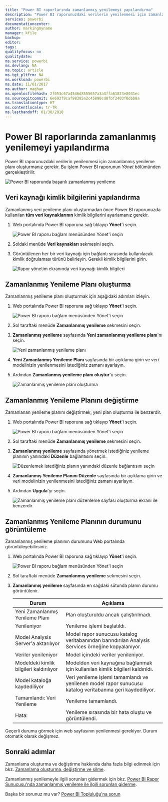 ```yaml
---
title: "Power BI raporlarında zamanlanmış yenilemeyi yapılandırma"
description: "Power BI raporunuzdaki verilerin yenilenmesi için zamanlanmış yenileme planı oluşturmanız gerekir."
services: powerbi
documentationcenter: 
author: markingmyname
manager: kfile
backup: 
editor: 
tags: 
qualityfocus: no
qualitydate: 
ms.service: powerbi
ms.devlang: NA
ms.topic: article
ms.tgt_pltfrm: NA
ms.workload: powerbi
ms.date: 11/01/2017
ms.author: maghan
ms.openlocfilehash: 2f053c67a4546d8555657a3a3ffa61823e8031ec
ms.sourcegitcommit: 6e693f9caf98385a2c45890cd0fbf2403f0dbb8a
ms.translationtype: HT
ms.contentlocale: tr-TR
ms.lasthandoff: 01/30/2018
---
```

# <a name="how-to-configure-power-bi-report-scheduled-refresh"></a>Power BI raporlarında zamanlanmış yenilemeyi yapılandırma
Power BI raporunuzdaki verilerin yenilenmesi için zamanlanmış yenileme planı oluşturmanız gerekir. Bu işlem Power BI raporunun *Yönet* bölümünden gerçekleştirilir.

![Power BI raporunda başarılı zamanlanmış yenileme](media/configure-scheduled-refresh/scheduled-refresh-success.png)

## <a name="configure-data-source-credentials"></a>Veri kaynağı kimlik bilgilerini yapılandırma
Zamanlanmış veri yenileme planı oluşturmadan önce Power BI raporunuzda kullanılan **tüm veri kaynaklarının** kimlik bilgilerini ayarlamanız gerekir.

1. Web portalında Power BI raporuna sağ tıklayıp **Yönet**'i seçin.
   
    ![Power BI raporu bağlam menüsünden Yönet'i seçin](media/configure-scheduled-refresh/manage-power-bi-report.png)
2. Soldaki menüde **Veri kaynakları** sekmesini seçin.
3. Görüntülenen her bir veri kaynağı için bağlantı sırasında kullanılacak kimlik doğrulaması türünü belirleyin. Gerekli kimlik bilgilerini girin.
   
    ![Rapor yönetim ekranında veri kaynağı kimlik bilgileri](media/configure-scheduled-refresh/data-source-credentials.png)

## <a name="creating-a-schedule-refresh-plan"></a>Zamanlanmış Yenileme Planı oluşturma
Zamanlanmış yenileme planı oluşturmak için aşağıdaki adımları izleyin.

1. Web portalında Power BI raporuna sağ tıklayıp **Yönet**'i seçin.
   
    ![Power BI raporu bağlam menüsünden Yönet'i seçin](media/configure-scheduled-refresh/manage-power-bi-report.png)
2. Sol taraftaki menüde **Zamanlanmış yenileme** sekmesini seçin.
3. **Zamanlanmış yenileme** sayfasında **Yeni zamanlanmış yenileme planı**'nı seçin.
   
    ![Yeni zamanlanmış yenileme planı](media/configure-scheduled-refresh/new-scheduled-refresh-plan.png)
4. **Yeni Zamanlanmış Yenileme Planı** sayfasında bir açıklama girin ve veri modelinizin yenilenmesini istediğiniz zamanı ayarlayın.
5. Ardından **Zamanlanmış yenileme planı oluştur**'u seçin.
   
    ![Zamanlanmış yenileme planı oluşturma](media/configure-scheduled-refresh/create-scheduled-refresh-plan.png)

## <a name="modifying-a-schedule-refresh-plan"></a>Zamanlanmış Yenileme Planını değiştirme
Zamanlanan yenileme planını değiştirmek, yeni plan oluşturma ile benzerdir.

1. Web portalında Power BI raporuna sağ tıklayıp **Yönet**'i seçin.
   
    ![Power BI raporu bağlam menüsünden Yönet'i seçin](media/configure-scheduled-refresh/manage-power-bi-report.png)
2. Sol taraftaki menüde **Zamanlanmış yenileme** sekmesini seçin.
3. **Zamanlanmış yenileme** sayfasında yönetmek istediğiniz yenileme planının yanındaki **Düzenle** bağlantısını seçin.
   
    ![Düzenlemek istediğiniz planın yanındaki düzenle bağlantısını seçin](media/configure-scheduled-refresh/edit-scheduled-refresh-plan.png)
4. **Zamanlanmış Yenileme Planını Düzenle** sayfasında bir açıklama girin ve veri modelinizin yenilenmesini istediğiniz zamanı ayarlayın.
5. Ardından **Uygula**'yı seçin.
   
    ![Zamanlanmış yenileme planı düzenleme sayfası oluşturma ekranı ile benzerdir](media/configure-scheduled-refresh/edit-scheduled-refresh-plan-page.png)

## <a name="viewing-the-status-of-schedule-refresh-plan"></a>Zamanlanmış Yenileme Planının durumunu görüntüleme
Zamanlanmış yenileme planının durumunu Web portalında görüntüleyebilirsiniz.

1. Web portalında Power BI raporuna sağ tıklayıp **Yönet**'i seçin.
   
    ![Power BI raporu bağlam menüsünden Yönet'i seçin](media/configure-scheduled-refresh/manage-power-bi-report.png)
2. Sol taraftaki menüde **Zamanlanmış yenileme** sekmesini seçin.
3. **Zamanlanmış yenileme** sayfasında en sağdaki sütunda planın durumu görüntülenir.
   
   | **Durum** | **Açıklama** |
   | --- | --- |
   | Yeni Zamanlanmış Yenileme Planı |Plan oluşturuldu ancak çalıştırılmadı. |
   | Yenileniyor |Yenileme işlemi başlatıldı. |
   | Model Analysis Server'a aktarılıyor |Model rapor sunucusu katalog veritabanından barındırılan Analysis Services örneğine kopyalanıyor. |
   | Veriler yenileniyor |Model içindeki veriler yenileniyor. |
   | Modeldeki kimlik bilgileri kaldırılıyor |Modelden veri kaynağına bağlanmak için kullanılan kimlik bilgileri kaldırıldı. |
   | Model kataloğa kaydediliyor |Veri yenileme işlemi tamamlandı ve yenilenen model rapor sunucusu katalog veritabanına geri kaydediliyor. |
   | Tamamlandı: Veri Yenileme |Yenileme tamamlandı. |
   | Hata: |Yenileme sırasında bir hata oluştu ve görüntülendi. |

Geçerli durumu görmek için web sayfasının yenilenmesi gerekiyor. Durum otomatik olarak değişmez.

## <a name="next-steps"></a>Sonraki adımlar
Zamanlama oluşturma ve değiştirme hakkında daha fazla bilgi edinmek için bkz. [Zamanlama oluşturma, değiştirme ve silme](https://docs.microsoft.com/sql/reporting-services/subscriptions/create-modify-and-delete-schedules).

Zamanlanmış yenilemeyle ilgili sorunları gidermek için bkz. [Power BI Rapor Sunucusu'nda zamanlanmış yenileme ile ilgili sorunları giderme](scheduled-refresh-troubleshoot.md).

Başka bir sorunuz mu var? [Power BI Topluluğu'na sorun](https://community.powerbi.com/)


